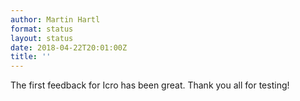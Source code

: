 ```yaml
---
author: Martin Hartl
format: status
layout: status
date: 2018-04-22T20:01:00Z
title: ''
---
```

The first feedback for Icro has been great. Thank you all for testing!